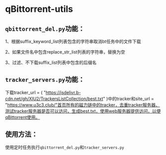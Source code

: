 # qBittorrent-utils

## `qbittorrent_del.py`功能：


1、根据suffix_keyword_list列表包含的字符串取消bt任务中的文件下载


2、如果文件名中包含replace_str_list列表的字符串，替换为空


3、过滤、不下载suffix_list列表中包含的后缀名



## `tracker_servers.py`功能：


 下载tracker_url = (
        "https://jsdelivr.b-cdn.net/gh/XIU2/TrackersListCollection/best.txt"
    )中的tracker和site_url = "https://www.u3c3.club/"首页所有的磁力链中的tracker，去重tracker服务器、测试tracker服务器是否可以访问，生成best.txt，使用web服务器提供访问，以便qBittorrent使用。

## 使用方法：

使用定时任务执行`qbittorrent_del.py`和`tracker_servers.py`
